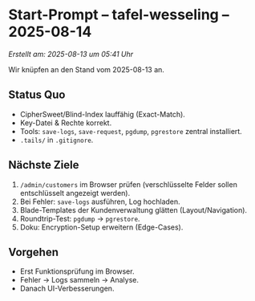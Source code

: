 # Start-Prompt – tafel-wesseling – 2025-08-14
_Erstellt am: 2025-08-13 um 05:41 Uhr_

Wir knüpfen an den Stand vom 2025-08-13 an.

## Status Quo
- CipherSweet/Blind-Index lauffähig (Exact-Match).
- Key-Datei & Rechte korrekt.
- Tools: `save-logs`, `save-request`, `pgdump`, `pgrestore` zentral installiert.
- `.tails/` in `.gitignore`.

## Nächste Ziele
1. `/admin/customers` im Browser prüfen (verschlüsselte Felder sollen entschlüsselt angezeigt werden).
2. Bei Fehler: `save-logs` ausführen, Log hochladen.
3. Blade-Templates der Kundenverwaltung glätten (Layout/Navigation).
4. Roundtrip-Test: `pgdump` → `pgrestore`.
5. Doku: Encryption-Setup erweitern (Edge-Cases).

## Vorgehen
- Erst Funktionsprüfung im Browser.
- Fehler → Logs sammeln → Analyse.
- Danach UI-Verbesserungen.
